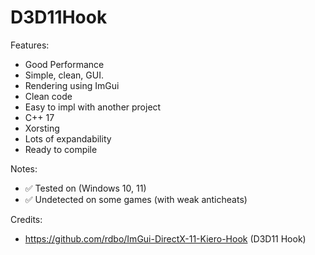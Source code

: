 # D3D11Hook
Features:
  - Good Performance
  - Simple, clean, GUI.
  - Rendering using ImGui
  - Clean code
  - Easy to impl with another project
  - C++ 17
  - Xorsting
  - Lots of expandability
  - Ready to compile
 
Notes:
  - ✅ Tested on (Windows 10, 11)
  - ✅ Undetected on some games (with weak anticheats)

Credits:
  - https://github.com/rdbo/ImGui-DirectX-11-Kiero-Hook (D3D11 Hook)
